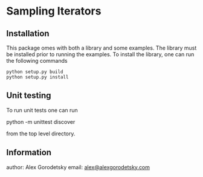 # Sampling Iterators

## Installation

This package omes with both a library and some examples. The library must be installed prior to running the examples. To install the library, one can run the following commands

	python setup.py build
	python setup.py install

## Unit testing

To run unit tests one can run

   python -m unittest discover

from the top level directory.

## Information
author: Alex Gorodetsky
email:  alex@alexgorodetsky.com

